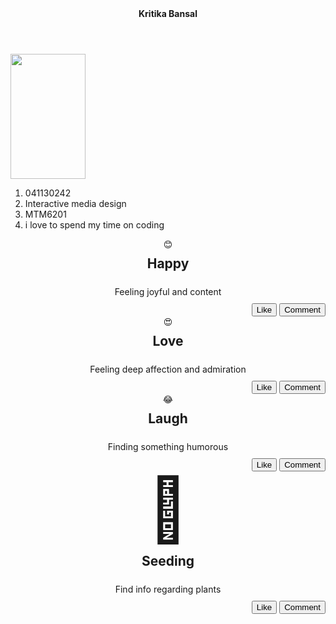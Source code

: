 <!DOCTYPE html>
<html lang="en">
<head>
    <meta charset="UTF-8">
    <meta name="viewport" content="width=device-width, initial-scale=1.0">
    <title> Kritka bansal</title>
<style>
    header{
text-align: center;
text-size-adjust: 90px;
    }
    header{
text-align: center;
text-size-adjust: 90px;
    }
    .grid-container {
        display: grid;
        grid-template-columns: repeat(3, 1fr);
        grid-gap: 20px;
      }
      
.flex-container {
  display: flex;
  flex-wrap: wrap;
  background-color: rgb(226, 230, 230);
}

.flex-container > div {
  background-color: #b1eac4;
  width:250px;
  margin: 10px;
  text-align: center;

}
      .card {
        display: flex;
        flex-direction: column;
        align-items: center;
        justify-content: space-between;
      }
      
      .emoji {
        order: 1;
        font-size: 40px;
      }
      
      .title {
        order: 2;
        margin: 10px 0;
      }
      
      .description {
        order: 3;
        margin-bottom: 10px;
      }
      
      .buttons {
        order: 4;
        align-self: flex-end;
      }

    
</style>
</head>
<header><b>Kritika Bansal</b></header>
<body>
    <img src="c:\Users\kriti\OneDrive\Pictures\my image\me.jpg" height="200px" width="120px">
    <ol>
        <li>041130242</li>
        <li>Interactive media design</li>
        <li>MTM6201</li>
        <li>i love to spend my time on coding</li>
    </ol>
    <div class="flex-container">
      <div class="card">
        <div class="emoji">😊</div>
        <h2 class="title">Happy</h2>
        <p class="description">Feeling joyful and content</p>
        <div class="buttons">
          <button>Like</button>
          <button>Comment</button>
        </div>
      </div>
      <div class="card">
        <div class="emoji">😍</div>
        <h2 class="title">Love</h2>
        <p class="description">Feeling deep affection and admiration</p>
        <div class="buttons">
          <button>Like</button>
          <button>Comment</button>
        </div>
      </div>
      <div class="card">
        <div class="emoji">😂</div>
        <h2 class="title">Laugh</h2>
        <p class="description">Finding something humorous</p>
        <div class="buttons">
          <button>Like</button>
          <button>Comment</button>
        </div>
      </div>
      <div class="card">
          <div class="emoji"></div>
          <span style='font-size:100px;'>&#127793;</span>
          <h2 class="title">Seeding</h2>
          <p class="description">Find info regarding plants</p>
          <div class="buttons">
            <button>Like</button>
            <button>Comment</button>
          </div>
    </div>
</body>
</html>
